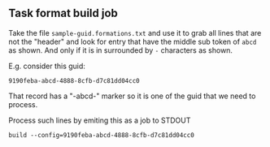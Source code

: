 ## Task format build job

Take the file `sample-guid.formations.txt` and use it to grab
all lines that are not the "header" and look for entry
that have the middle sub token of `abcd` as shown.  And
only if it is in surrounded by `-` characters as shown.

E.g. consider this guid:

```
9190feba-abcd-4888-8cfb-d7c81dd04cc0
```

That record has a "-abcd-" marker so it is one of the 
guid that we need to process.


Process such lines by emiting this as a job to STDOUT

```
build --config=9190feba-abcd-4888-8cfb-d7c81dd04cc0
```
